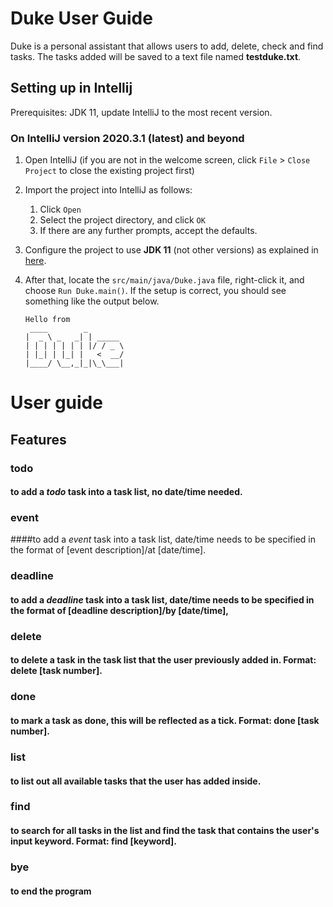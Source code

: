 # Duke User Guide

Duke is a personal assistant that allows users to add, delete, check and find tasks. The tasks added will be saved to a text file named **testduke.txt**. 

## Setting up in Intellij

Prerequisites: JDK 11, update IntelliJ to the most recent version.

### On IntelliJ version 2020.3.1 (latest) and beyond

1. Open IntelliJ (if you are not in the welcome screen, click `File` > `Close Project` to close the existing project first)
1. Import the project into IntelliJ as follows:
   1. Click `Open`
   1. Select the project directory, and click `OK`
   1. If there are any further prompts, accept the defaults.
1. Configure the project to use **JDK 11** (not other versions) as explained in [here](https://www.jetbrains.com/help/idea/sdk.html#set-up-jdk).
1. After that, locate the `src/main/java/Duke.java` file, right-click it, and choose `Run Duke.main()`. If the setup is correct, you should see something like the output below.

   ```
   Hello from
    ____        _        
   |  _ \ _   _| | _____ 
   | | | | | | | |/ / _ \
   | |_| | |_| |   <  __/
   |____/ \__,_|_|\_\___|
   ```
# User guide
## Features
### **todo** 
#### to add a *todo* task into a task list, no date/time needed.
### **event** 
####to add a *event* task into a task list, date/time needs to be specified in the format of [event description]/at [date/time].
### **deadline** 
#### to add a *deadline* task into a task list, date/time needs to be specified in the format of [deadline description]/by [date/time],
### **delete** 
#### to delete a task in the task list that the user previously added in. Format: delete [task number].
### **done** 
#### to mark a task as done, this will be reflected as a tick. Format: done [task number].
### **list**
#### to list out all available tasks that the user has added inside.
### **find**
#### to search for all tasks in the list and find the task that contains the user's input keyword. Format: find [keyword].
### **bye**
#### to end the program 

